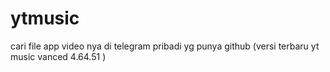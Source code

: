 # ytmusic
cari file app video nya di telegram pribadi yg punya github (versi terbaru yt music vanced 4.64.51 )
